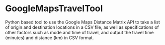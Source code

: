 # GoogleMapsTravelTool
Python based tool to use the Google Maps Distance Matrix API to take a list of origin and destination locations in a CSV file, as well as specifications of other factors such as mode and time of travel, and output the travel time (minutes) and distance (km) in CSV format.
